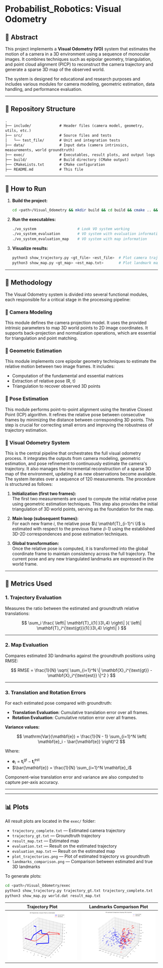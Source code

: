 # Probabilist_Robotics: Visual Odometry 

## 🧠 Abstract

This project implements a **Visual Odometry (VO)** system that estimates the motion of a camera in a 3D environment using a sequence of monocular images. It combines techniques such as epipolar geometry, triangulation, and point cloud alignment (PICP) to reconstruct the camera trajectory and generate a sparse 3D map of the observed world.

The system is designed for educational and research purposes and includes various modules for camera modeling, geometric estimation, data handling, and performance evaluation.

---

## 📁 Repository Structure

```
.
├── include/             # Header files (camera model, geometry, utils, etc.)
├── src/                 # Source files and tests
│   └── test_file/       # Unit and integration tests
├── data/                # Input data (camera intrinsics, measurements, world groundtruth)
├── exec/                # Executables, result plots, and output logs
├── build/               # Build directory (CMake output)
├── CMakeLists.txt       # CMake configuration
├── README.md            # This file
```

---

## 🚀 How to Run

1. **Build the project:**
   ```bash
   cd <path>/Visual_Odometry && mkdir build && cd build && cmake .. && make && cd../exec
   ```

2. **Run the executables:**
   ```bash
   ./vo_system                   # Look VO system working
   ./vo_system_evaluation        # VO system with evaluation information
   ./vo_system_evaluation_map    # VO system with map information
   ```

3. **Visualize results:**
   ```bash
   python3 show_trajectory.py <gt_file> <est_file>  # Plot camera trajectory
   python3 show_map.py <gt_map> <est_map.txt>       # Plot landmark map
   ```
---
## 🧪 Methodology

The Visual Odometry system is divided into several functional modules, each responsible for a critical stage in the processing pipeline:

### 🔧 Camera Modeling  
This module defines the camera projection model. It uses the provided intrinsic parameters to map 3D world points to 2D image coordinates. It supports back-projection and normalization operations, which are essential for triangulation and point matching.

### 📐 Geometric Estimation  
This module implements core epipolar geometry techniques to estimate the relative motion between two image frames. It includes:
- Computation of the fundamental and essential matrices  
- Extraction of relative pose (R, t)  
- Triangulation to recover observed 3D points  

### 🔄 Pose Estimation  
This module performs point-to-point alignment using the Iterative Closest Point (ICP) algorithm. It refines the relative pose between consecutive frames by minimizing the distance between corresponding 3D points. This step is crucial for correcting small errors and improving the robustness of trajectory estimation.

### 🎥 Visual Odometry System  
This is the central pipeline that orchestrates the full visual odometry process. It integrates the outputs from camera modeling, geometric estimation, and pose refinement to continuously estimate the camera's trajectory. It also manages the incremental reconstruction of a sparse 3D map of the environment, updating it as new observations become available.
The system iterates over a sequence of 120 measurements. The procedure is structured as follows:

1. **Initialization (first two frames):**  
   The first two measurements are used to compute the initial relative pose using geometric estimation techniques. This step also provides the initial triangulation of 3D world points, serving as the foundation for the map.

2. **Main loop (subsequent frames):**  
   For each new frame *i*, the relative pose $\( \mathbf{T}_{i-1}^i \)$ is estimated with respect to the previous frame *(i-1)* using the established 3D-2D correspondences and pose estimation techniques.

3. **Global transformation:**  
   Once the relative pose is computed, it is transformed into the global coordinate frame to maintain consistency across the full trajectory. The current pose and any new triangulated landmarks are expressed in the world frame.

---

## 📏 Metrics Used

### 1. **Trajectory Evaluation**  
Measures the ratio between the estimated and groundtruth relative translations:

$$
\sum_i \frac{ \left\| \mathbf{T}_i(1{:}3\,4) \right\| }{ \left\| \mathbf{T}_i^{\text{gt}}(1{:}3\,4) \right\| }
$$

---

### 2. **Map Evaluation**  
Compares estimated 3D landmarks against the groundtruth positions using RMSE:

$$
RMSE = \frac{1}{N} \sqrt{ \sum_{i=1}^N \| \mathbf{X}_i^{\text{gt}} - \mathbf{X}_i^{\text{est}} \|^2 }
$$

---

### 3. **Translation and Rotation Errors**

For each estimated pose compared with groundtruth:

- **Translation Evaluation**: Cumulative translation error over all frames.  
- **Rotation Evaluation**: Cumulative rotation error over all frames.

**Variance values:**

$$
\mathrm{Var}(\mathbf{e}) = \frac{1}{N - 1} \sum_{i=1}^N \left( \mathbf{e}_i - \bar{\mathbf{e}} \right)^2
$$

Where:
- $\mathbf{e}_i = \mathbf{t}_i^{\text{gt}} - \mathbf{t}_i^{\text{est}}$
- $\bar{\mathbf{e}} = \frac{1}{N} \sum_{i=1}^N \mathbf{e}_i$

Component-wise translation error and variance are also computed to capture per-axis accuracy.

---


---

## 📊 Plots

All result plots are located in the `exec/` folder:

- `trajectory_complete.txt` — Estimated camera trajectory
- `trajectory_gt.txt` — Groundtruth trajectory
- `result_map.txt` — Estimated map
- `evaluation.txt` — Result on the estimated trajectory
- `evaluation_map.txt` — Result on the estimated map
- `plot_trajectories.png` — Plot of estimated trajectory vs groundtruth 
- `landmarks_comparison.png` — Comparison between estimated and true 3D landmarks

To generate plots:
```bash
cd <path>/Visual_Odometry/exec
python3 show_trajectory.py trajectory_gt.txt trajectory_complete.txt
python3 show_map.py world.dat result_map.txt
```

| Trajectory Plot                                  | Landmarks Comparison Plot                      |
|-------------------------------------------------|-----------------------------------------------|
| ![Trajectory](exec/plot_trajectories.png)        | ![Landmarks](exec/landmarks_comparison.png)   |



